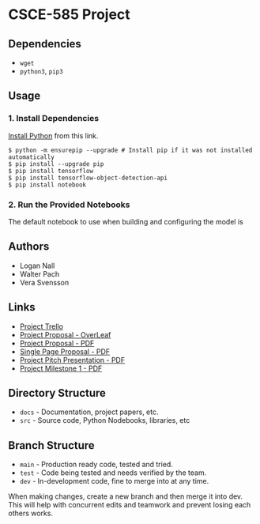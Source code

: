 # CSCE-585 Project
## Dependencies
* `wget`
* `python3`, `pip3`

## Usage
### 1. Install Dependencies
[Install Python](https://www.python.org/) from this link.

```shell
$ python -m ensurepip --upgrade # Install pip if it was not installed automatically
$ pip install --upgrade pip
$ pip install tensorflow
$ pip install tensorflow-object-detection-api
$ pip install notebook
```

### 2. Run the Provided Notebooks
The default notebook to use when building and configuring the model
is
## Authors
* Logan Nall
* Walter Pach
* Vera Svensson

## Links
* [Project Trello](https://trello.com/w/mlproject36)
* [Project Proposal - OverLeaf](https://www.overleaf.com/7497962469qwbbdxyxrmjg)
* [Project Proposal - PDF](docs/CSCE_585_Project_Report.pdf)
* [Single Page Proposal - PDF](docs/Single_Page_Proposal.pdf)
* [Project Pitch Presentation - PDF](docs/Project_Presentation.pdf)
* [Project Milestone 1 - PDF](docs/CSCE_585_Project_Milestone_1.pdf)

## Directory Structure
* `docs` - Documentation, project papers, etc.
* `src` - Source code, Python Nodebooks, libraries, etc

## Branch Structure
* `main` - Production ready code, tested and tried.
* `test` - Code being tested and needs verified by the team.
* `dev` - In-development code, fine to merge into at any time.

When making changes, create a new branch and then merge it into dev. This will help with concurrent edits and teamwork and prevent losing each others works.
